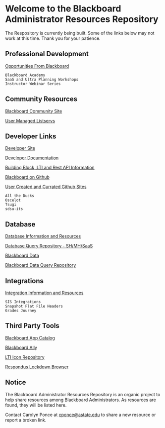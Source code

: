 # Welcome to the Blackboard Administrator Resources Repository

The Respository is currently being built. Some of the links below may not work at this time. Thank you for your patience. 

## Professional Development

[Opportunities From Blackboard](/training.md)

    Blackboard Academy
    SaaS and Ultra Planning Workshops
    Instructor Webinar Series

## Community Resources

[Blackboard Community Site](https://community.blackboard.com/home)

[User Managed Listservs](listservs.md)

## Developer Links

[Developer Site](https://developer.blackboard.com/)

[Developer Documentation](https://docs.blackboard.com/)

[Building Block, LTI and Rest API Information](developer/lti_restapi.md)

[Blackboard on Github](https://github.com/blackboard)

[User Created and Currated Github Sites](integrations/toolweblinks.md)

    All the Ducks
    Oscelot
    Tsugi
    sdsu-its

## Database

[Database Information and Resources](developer/databases.md)

[Database Query Repository - SH/MH/SaaS](https://carolynponce.github.io/Bb-DBQueryRepository/)

[Blackboard Data](integrations/BbData.md)

[Blackboard Data Query Repository](https://github.com/blackboard/BBDN-BlackboardData-Queries)

## Integrations

[Integration Information and Resources](developer/sis.md)

    SIS Integrations
    Snapshot Flat File Headers
    Grades Journey

## Third Party Tools

[Blackboard App Catalog](https://appcatalog.blackboard.com/)

[Blackboard Ally](integrations/BbAlly.md)

[LTI Icon Repository](https://github.com/carolynponce/Bb-lti-icons)

[Respondus Lockdown Browser](integrations/Respondus.md)

## Notice

The Blackboard Administrator Resources Repository is an organic project to help share resources among Blackboard Administrators. 
As resources are found, they will be listed here. 

Contact Carolyn Ponce at cponce@astate.edu to share a new resource or report a broken link. 
